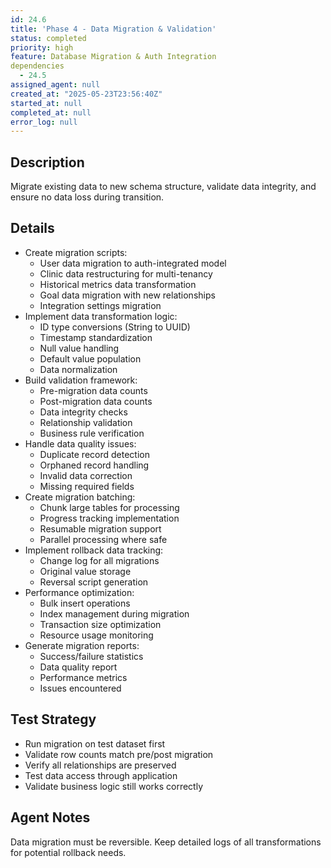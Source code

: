 ```yaml
---
id: 24.6
title: 'Phase 4 - Data Migration & Validation'
status: completed
priority: high
feature: Database Migration & Auth Integration
dependencies  
  - 24.5
assigned_agent: null
created_at: "2025-05-23T23:56:40Z"
started_at: null
completed_at: null
error_log: null
---
```


## Description

Migrate existing data to new schema structure, validate data integrity, and ensure no data loss during transition.

## Details

- Create migration scripts:
  - User data migration to auth-integrated model
  - Clinic data restructuring for multi-tenancy
  - Historical metrics data transformation
  - Goal data migration with new relationships
  - Integration settings migration
- Implement data transformation logic:
  - ID type conversions (String to UUID)
  - Timestamp standardization
  - Null value handling
  - Default value population
  - Data normalization
- Build validation framework:
  - Pre-migration data counts
  - Post-migration data counts
  - Data integrity checks
  - Relationship validation
  - Business rule verification
- Handle data quality issues:
  - Duplicate record detection
  - Orphaned record handling
  - Invalid data correction
  - Missing required fields
- Create migration batching:
  - Chunk large tables for processing
  - Progress tracking implementation
  - Resumable migration support
  - Parallel processing where safe
- Implement rollback data tracking:
  - Change log for all migrations
  - Original value storage
  - Reversal script generation
- Performance optimization:
  - Bulk insert operations
  - Index management during migration
  - Transaction size optimization
  - Resource usage monitoring
- Generate migration reports:
  - Success/failure statistics
  - Data quality report
  - Performance metrics
  - Issues encountered

## Test Strategy

- Run migration on test dataset first
- Validate row counts match pre/post migration
- Verify all relationships are preserved
- Test data access through application
- Validate business logic still works correctly

## Agent Notes

Data migration must be reversible. Keep detailed logs of all transformations for potential rollback needs. 